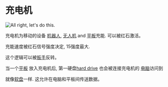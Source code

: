 # 充电机

![All right, let's do this.](oredict:oc:charger)

充电机为移动的设备 [机器人](robot.md), [无人机](../item/drone.md) and [平板](../item/tablet.md)充能. 可以被红石激活。

充能速度被红石信号强度决定, 15强度最大.

这个逻辑可以被[扳手](../item/wrench.md)反转。

当一个[平板](../item/tablet.md) 放入充电机后, 第一硬盘[hard drive](../item/hdd1.md) 也会被连接充电机的 [电脑](../general/computer.md)访问到

就像[软盘](../item/floppy.md)一样. 这允许在电脑和平板间传送数据。
